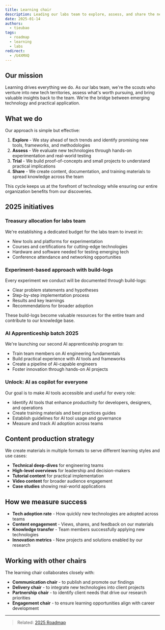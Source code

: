 ```yaml
---
title: Learning chair
description: Leading our labs team to explore, assess, and share the newest technologies across the organization
date: 2025-01-14
authors:
  - tieubao
tags:
  - roadmap
  - learning
  - labs
redirect:
  - /U4XMXQ
---
```


## Our mission

Learning drives everything we do. As our labs team, we're the scouts who venture into new tech territories, assess what's worth pursuing, and bring valuable insights back to the team. We're the bridge between emerging technology and practical application.

## What we do

Our approach is simple but effective:

1. **Explore** - We stay ahead of tech trends and identify promising new tools, frameworks, and methodologies
2. **Assess** - We evaluate new technologies through hands-on experimentation and real-world testing
3. **Trial** - We build proof-of-concepts and small projects to understand practical implications
4. **Share** - We create content, documentation, and training materials to spread knowledge across the team

This cycle keeps us at the forefront of technology while ensuring our entire organization benefits from our discoveries.

## 2025 initiatives

### Treasury allocation for labs team

We're establishing a dedicated budget for the labs team to invest in:

- New tools and platforms for experimentation
- Courses and certifications for cutting-edge technologies
- Hardware and software needed for testing emerging tech
- Conference attendance and networking opportunities

### Experiment-based approach with build-logs

Every experiment we conduct will be documented through build-logs:

- Clear problem statements and hypotheses
- Step-by-step implementation process
- Results and key learnings
- Recommendations for broader adoption

These build-logs become valuable resources for the entire team and contribute to our knowledge base.

### AI Apprenticeship batch 2025

We're launching our second AI apprenticeship program to:

- Train team members on AI engineering fundamentals
- Build practical experience with AI tools and frameworks
- Create a pipeline of AI-capable engineers
- Foster innovation through hands-on AI projects

### Unlock: AI as copilot for everyone

Our goal is to make AI tools accessible and useful for every role:

- Identify AI tools that enhance productivity for developers, designers, and operations
- Create training materials and best practices guides
- Establish guidelines for AI tool usage and governance
- Measure and track AI adoption across teams

## Content production strategy

We create materials in multiple formats to serve different learning styles and use cases:

- **Technical deep-dives** for engineering teams
- **High-level overviews** for leadership and decision-makers
- **Tutorial content** for practical implementation
- **Video content** for broader audience engagement
- **Case studies** showing real-world applications

## How we measure success

- **Tech adoption rate** - How quickly new technologies are adopted across teams
- **Content engagement** - Views, shares, and feedback on our materials
- **Knowledge transfer** - Team members successfully applying new technologies
- **Innovation metrics** - New projects and solutions enabled by our research

## Working with other chairs

The learning chair collaborates closely with:

- **Communication chair** - to publish and promote our findings
- **Delivery chair** - to integrate new technologies into client projects
- **Partnership chair** - to identify client needs that drive our research priorities
- **Engagement chair** - to ensure learning opportunities align with career development

---

> Related: [2025 Roadmap](roadmap-2025.md)
